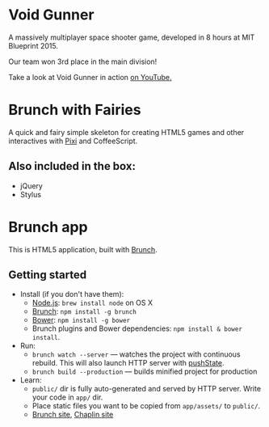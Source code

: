 # Void Gunner
A massively multiplayer space shooter game, developed in 8 hours at MIT Blueprint 2015.

Our team won 3rd place in the main division!

Take a look at Void Gunner in action [on YouTube.](http://youtu.be/rPSjOjC7FZE?t=49m45s)

# Brunch with Fairies
A quick and fairy simple skeleton for creating HTML5 games and other interactives with [Pixi](http://www.pixijs.com/) and CoffeeScript.

## Also included in the box:
 - jQuery
 - Stylus

# Brunch app

This is HTML5 application, built with [Brunch](http://brunch.io).

## Getting started
* Install (if you don't have them):
    * [Node.js](http://nodejs.org): `brew install node` on OS X
    * [Brunch](http://brunch.io): `npm install -g brunch`
    * [Bower](http://bower.io): `npm install -g bower`
    * Brunch plugins and Bower dependencies: `npm install & bower install`.
* Run:
    * `brunch watch --server` — watches the project with continuous rebuild. This will also launch HTTP server with [pushState](https://developer.mozilla.org/en-US/docs/Web/Guide/API/DOM/Manipulating_the_browser_history).
    * `brunch build --production` — builds minified project for production
* Learn:
    * `public/` dir is fully auto-generated and served by HTTP server.  Write your code in `app/` dir.
    * Place static files you want to be copied from `app/assets/` to `public/`.
    * [Brunch site](http://brunch.io), [Chaplin site](http://chaplinjs.org)
